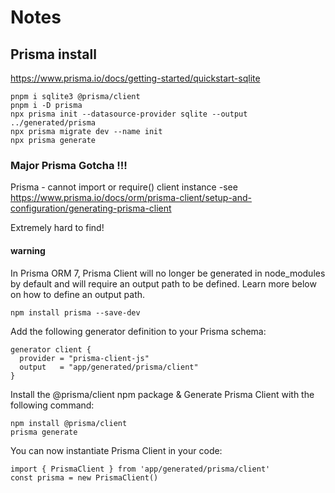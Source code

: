 # Notes

## Prisma install

https://www.prisma.io/docs/getting-started/quickstart-sqlite

```
pnpm i sqlite3 @prisma/client
pnpm i -D prisma
npx prisma init --datasource-provider sqlite --output ../generated/prisma
npx prisma migrate dev --name init
npx prisma generate

```

### Major Prisma Gotcha !!! 

Prisma - cannot import or require() client instance
-see https://www.prisma.io/docs/orm/prisma-client/setup-and-configuration/generating-prisma-client

Extremely hard to find!

#### warning
In Prisma ORM 7, Prisma Client will no longer be generated in node_modules by default and will require an output path to be defined. Learn more below on how to define an output path.

```
npm install prisma --save-dev
```

Add the following generator definition to your Prisma schema:
```
generator client {
  provider = "prisma-client-js"
  output   = "app/generated/prisma/client"
}
```

Install the @prisma/client npm package &
Generate Prisma Client with the following command:
```
npm install @prisma/client
prisma generate
```

You can now instantiate Prisma Client in your code:
```
import { PrismaClient } from 'app/generated/prisma/client'
const prisma = new PrismaClient()
```
